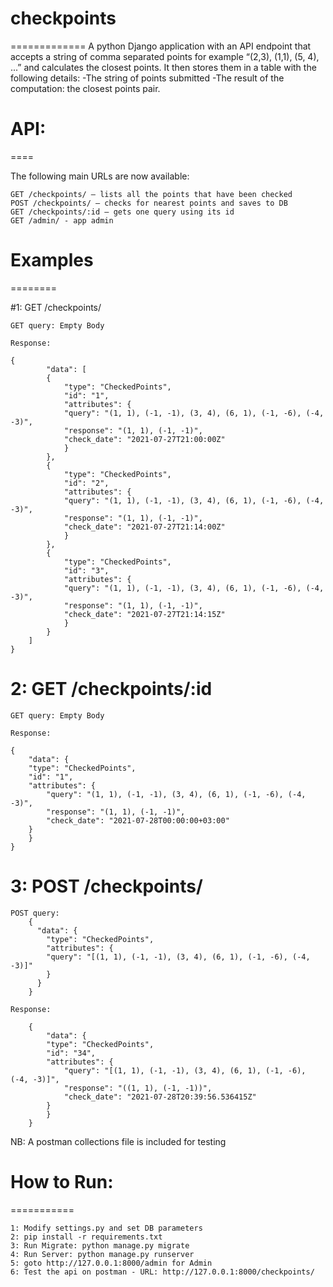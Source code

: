 # checkpoints
=============
	A python Django application with an API endpoint that accepts a string of comma separated points for example “(2,3), (1,1), (5, 4), ...” and calculates the closest points. It then stores them in a table with the following details: 
	-The string of points submitted 
	-The result of the computation: the closest points pair.

# API:
====

The following main URLs are now available:

    GET /checkpoints/ — lists all the points that have been checked
    POST /checkpoints/ — checks for nearest points and saves to DB
    GET /checkpoints/:id — gets one query using its id
    GET /admin/ - app admin
    
# Examples
========

#1: GET /checkpoints/

	GET query: Empty Body
	
	Response:
	
	{
	    	"data": [
			{
			    "type": "CheckedPoints",
			    "id": "1",
			    "attributes": {
				"query": "(1, 1), (-1, -1), (3, 4), (6, 1), (-1, -6), (-4, -3)",
				"response": "(1, 1), (-1, -1)",
				"check_date": "2021-07-27T21:00:00Z"
			    }
			},
			{
			    "type": "CheckedPoints",
			    "id": "2",
			    "attributes": {
				"query": "(1, 1), (-1, -1), (3, 4), (6, 1), (-1, -6), (-4, -3)",
				"response": "(1, 1), (-1, -1)",
				"check_date": "2021-07-27T21:14:00Z"
			    }
			},
			{
			    "type": "CheckedPoints",
			    "id": "3",
			    "attributes": {
				"query": "(1, 1), (-1, -1), (3, 4), (6, 1), (-1, -6), (-4, -3)",
				"response": "(1, 1), (-1, -1)",
				"check_date": "2021-07-27T21:14:15Z"
			    }
			}
		]
	}
	
# 2: GET /checkpoints/:id

	GET query: Empty Body

	Response:
	
	{
	    "data": {
		"type": "CheckedPoints",
		"id": "1",
		"attributes": {
		    "query": "(1, 1), (-1, -1), (3, 4), (6, 1), (-1, -6), (-4, -3)",
		    "response": "(1, 1), (-1, -1)",
		    "check_date": "2021-07-28T00:00:00+03:00"
		}
	    }
	}

# 3: POST /checkpoints/

	POST query:
		{
		  "data": {
		    "type": "CheckedPoints",
		    "attributes": {
			"query": "[(1, 1), (-1, -1), (3, 4), (6, 1), (-1, -6), (-4, -3)]"
		    }
		  }
		}

	Response:
	
		{
		    "data": {
			"type": "CheckedPoints",
			"id": "34",
			"attributes": {
			    "query": "[(1, 1), (-1, -1), (3, 4), (6, 1), (-1, -6), (-4, -3)]",
			    "response": "((1, 1), (-1, -1))",
			    "check_date": "2021-07-28T20:39:56.536415Z"
			}
		    }
		}
	
NB: A postman collections file is included for testing	

# How to Run:
===========

	1: Modify settings.py and set DB parameters
	2: pip install -r requirements.txt
	3: Run Migrate: python manage.py migrate
	4: Run Server: python manage.py runserver
	5: goto http://127.0.0.1:8000/admin for Admin
	6: Test the api on postman - URL: http://127.0.0.1:8000/checkpoints/

	
	
	
	
	
	
	
	
	
	
	
	
	
	
	
	
	
	
	
	
	
	
	
	
	
	
	
	
